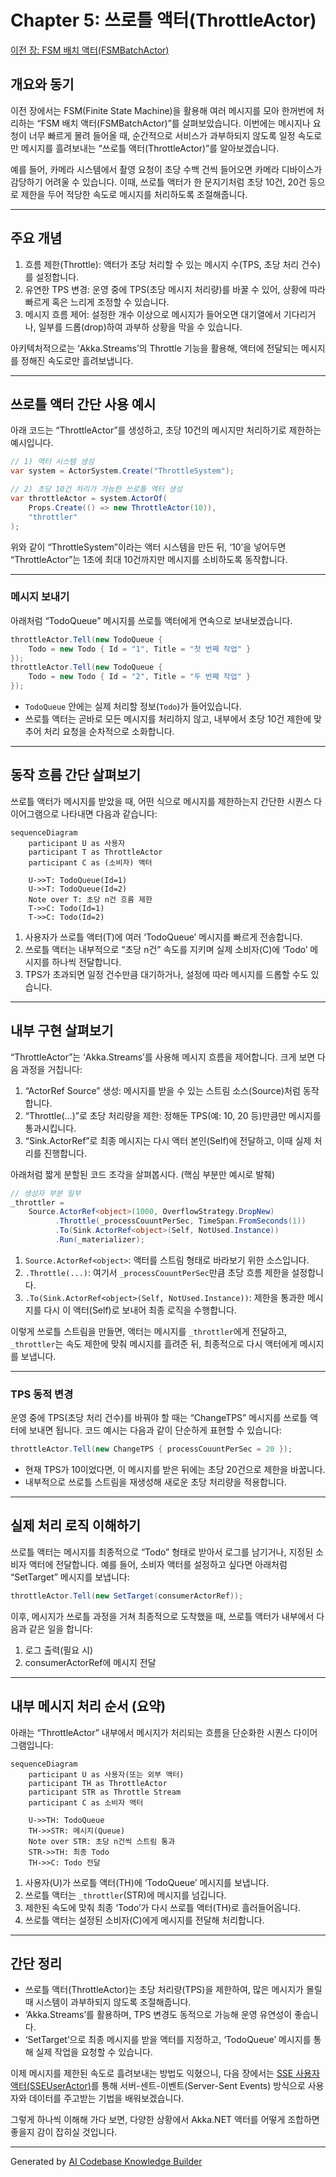 # Chapter 5: 쓰로틀 액터(ThrottleActor)

[이전 장: FSM 배치 액터(FSMBatchActor)](04_fsm_배치_액터_fsmbatchactor__.md)

## 개요와 동기

이전 장에서는 FSM(Finite State Machine)을 활용해 여러 메시지를 모아 한꺼번에 처리하는 “FSM 배치 액터(FSMBatchActor)”를 살펴보았습니다. 이번에는 메시지나 요청이 너무 빠르게 몰려 들어올 때, 순간적으로 서비스가 과부하되지 않도록 일정 속도로만 메시지를 흘려보내는 “쓰로틀 액터(ThrottleActor)”를 알아보겠습니다.

예를 들어, 카메라 시스템에서 촬영 요청이 초당 수백 건씩 들어오면 카메라 디바이스가 감당하기 어려울 수 있습니다. 이때, 쓰로틀 액터가 한 문지기처럼 초당 10건, 20건 등으로 제한을 두어 적당한 속도로 메시지를 처리하도록 조절해줍니다.  

---

## 주요 개념

1. 흐름 제한(Throttle): 액터가 초당 처리할 수 있는 메시지 수(TPS, 초당 처리 건수)를 설정합니다.  
2. 유연한 TPS 변경: 운영 중에 TPS(초당 메시지 처리량)를 바꿀 수 있어, 상황에 따라 빠르게 혹은 느리게 조정할 수 있습니다.  
3. 메시지 흐름 제어: 설정한 개수 이상으로 메시지가 들어오면 대기열에서 기다리거나, 일부를 드롭(drop)하여 과부하 상황을 막을 수 있습니다.  

아키텍처적으로는 ‘Akka.Streams’의 Throttle 기능을 활용해, 액터에 전달되는 메시지를 정해진 속도로만 흘려보냅니다.

---

## 쓰로틀 액터 간단 사용 예시

아래 코드는 “ThrottleActor”를 생성하고, 초당 10건의 메시지만 처리하기로 제한하는 예시입니다.

```csharp
// 1) 액터 시스템 생성
var system = ActorSystem.Create("ThrottleSystem");

// 2) 초당 10건 처리가 가능한 쓰로틀 액터 생성
var throttleActor = system.ActorOf(
    Props.Create(() => new ThrottleActor(10)),
    "throttler"
);
```
위와 같이 “ThrottleSystem”이라는 액터 시스템을 만든 뒤, ‘10’을 넣어두면 “ThrottleActor”는 1초에 최대 10건까지만 메시지를 소비하도록 동작합니다.

---

### 메시지 보내기

아래처럼 “TodoQueue” 메시지를 쓰로틀 액터에게 연속으로 보내보겠습니다.

```csharp
throttleActor.Tell(new TodoQueue {
    Todo = new Todo { Id = "1", Title = "첫 번째 작업" }
});
throttleActor.Tell(new TodoQueue {
    Todo = new Todo { Id = "2", Title = "두 번째 작업" }
});
```

- `TodoQueue` 안에는 실제 처리할 정보(`Todo`)가 들어있습니다.  
- 쓰로틀 액터는 곧바로 모든 메시지를 처리하지 않고, 내부에서 초당 10건 제한에 맞추어 처리 요청을 순차적으로 소화합니다.

---

## 동작 흐름 간단 살펴보기

쓰로틀 액터가 메시지를 받았을 때, 어떤 식으로 메시지를 제한하는지 간단한 시퀀스 다이어그램으로 나타내면 다음과 같습니다:

```mermaid
sequenceDiagram
    participant U as 사용자
    participant T as ThrottleActor
    participant C as (소비자) 액터

    U->>T: TodoQueue(Id=1)
    U->>T: TodoQueue(Id=2)
    Note over T: 초당 n건 흐름 제한
    T->>C: Todo(Id=1)
    T->>C: Todo(Id=2)
```

1. 사용자가 쓰로틀 액터(T)에 여러 ‘TodoQueue’ 메시지를 빠르게 전송합니다.  
2. 쓰로틀 액터는 내부적으로 “초당 n건” 속도를 지키며 실제 소비자(C)에 ‘Todo’ 메시지를 하나씩 전달합니다.  
3. TPS가 초과되면 일정 건수만큼 대기하거나, 설정에 따라 메시지를 드롭할 수도 있습니다.

---

## 내부 구현 살펴보기

“ThrottleActor”는 ‘Akka.Streams’를 사용해 메시지 흐름을 제어합니다. 크게 보면 다음 과정을 거칩니다:

1. “ActorRef Source” 생성: 메시지를 받을 수 있는 스트림 소스(Source)처럼 동작합니다.  
2. “Throttle(...)”로 초당 처리량을 제한: 정해둔 TPS(예: 10, 20 등)만큼만 메시지를 통과시킵니다.  
3. “Sink.ActorRef”로 최종 메시지는 다시 액터 본인(Self)에 전달하고, 이때 실제 처리를 진행합니다.

아래처럼 짧게 분할된 코드 조각을 살펴봅시다. (핵심 부분만 예시로 발췌)

```csharp
// 생성자 부분 일부
_throttler =
    Source.ActorRef<object>(1000, OverflowStrategy.DropNew)
          .Throttle(_processCouuntPerSec, TimeSpan.FromSeconds(1))
          .To(Sink.ActorRef<object>(Self, NotUsed.Instance))
          .Run(_materializer);
```
1) `Source.ActorRef<object>`: 액터를 스트림 형태로 바라보기 위한 소스입니다.  
2) `.Throttle(...)`: 여기서 `_processCouuntPerSec`만큼 초당 흐름 제한을 설정합니다.  
3) `.To(Sink.ActorRef<object>(Self, NotUsed.Instance))`: 제한을 통과한 메시지를 다시 이 액터(Self)로 보내어 최종 로직을 수행합니다.

이렇게 쓰로틀 스트림을 만들면, 액터는 메시지를 `_throttler`에게 전달하고, `_throttler`는 속도 제한에 맞춰 메시지를 흘려준 뒤, 최종적으로 다시 액터에게 메시지를 보냅니다.

---

### TPS 동적 변경

운영 중에 TPS(초당 처리 건수)를 바꿔야 할 때는 “ChangeTPS” 메시지를 쓰로틀 액터에 보내면 됩니다. 코드 예시는 다음과 같이 단순하게 표현할 수 있습니다:

```csharp
throttleActor.Tell(new ChangeTPS { processCouuntPerSec = 20 });
```

- 현재 TPS가 10이었다면, 이 메시지를 받은 뒤에는 초당 20건으로 제한을 바꿉니다.  
- 내부적으로 쓰로틀 스트림을 재생성해 새로운 초당 처리량을 적용합니다.  

---

## 실제 처리 로직 이해하기

쓰로틀 액터는 메시지를 최종적으로 “Todo” 형태로 받아서 로그를 남기거나, 지정된 소비자 액터에 전달합니다. 예를 들어, 소비자 액터를 설정하고 싶다면 아래처럼 “SetTarget” 메시지를 보냅니다:

```csharp
throttleActor.Tell(new SetTarget(consumerActorRef));
```

이후, 메시지가 쓰로틀 과정을 거쳐 최종적으로 도착했을 때, 쓰로틀 액터가 내부에서 다음과 같은 일을 합니다:
1. 로그 출력(필요 시)  
2. consumerActorRef에 메시지 전달  

---

## 내부 메시지 처리 순서 (요약)

아래는 “ThrottleActor” 내부에서 메시지가 처리되는 흐름을 단순화한 시퀀스 다이어그램입니다:

```mermaid
sequenceDiagram
    participant U as 사용자(또는 외부 액터)
    participant TH as ThrottleActor
    participant STR as Throttle Stream
    participant C as 소비자 액터

    U->>TH: TodoQueue
    TH->>STR: 메시지(Queue)
    Note over STR: 초당 n건씩 스트림 통과
    STR->>TH: 최종 Todo
    TH->>C: Todo 전달
```

1. 사용자(U)가 쓰로틀 액터(TH)에 ‘TodoQueue’ 메시지를 보냅니다.  
2. 쓰로틀 액터는 `_throttler`(STR)에 메시지를 넘깁니다.  
3. 제한된 속도에 맞춰 최종 ‘Todo’가 다시 쓰로틀 액터(TH)로 흘러들어옵니다.  
4. 쓰로틀 액터는 설정된 소비자(C)에게 메시지를 전달해 처리합니다.

---

## 간단 정리

- 쓰로틀 액터(ThrottleActor)는 초당 처리량(TPS)을 제한하여, 많은 메시지가 몰릴 때 시스템이 과부하되지 않도록 조절해줍니다.  
- ‘Akka.Streams’를 활용하며, TPS 변경도 동적으로 가능해 운영 유연성이 좋습니다.  
- ‘SetTarget’으로 최종 메시지를 받을 액터를 지정하고, ‘TodoQueue’ 메시지를 통해 실제 작업을 요청할 수 있습니다.  

이제 메시지를 제한된 속도로 흘려보내는 방법도 익혔으니, 다음 장에서는 [SSE 사용자 액터(SSEUserActor)](06_sse_사용자_액터_sseuseractor__.md)를 통해 서버-센트-이벤트(Server-Sent Events) 방식으로 사용자와 데이터를 주고받는 기법을 배워보겠습니다.  

그렇게 하나씩 이해해 가다 보면, 다양한 상황에서 Akka.NET 액터를 어떻게 조합하면 좋을지 감이 잡히실 것입니다.  


---

Generated by [AI Codebase Knowledge Builder](https://github.com/The-Pocket/Tutorial-Codebase-Knowledge)